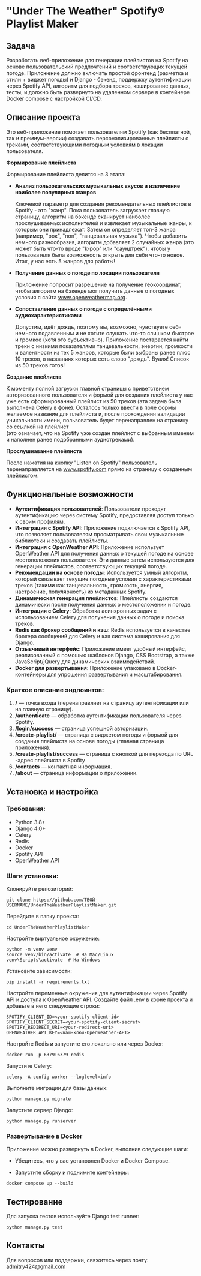 # "Under The Weather" Spotify® Playlist Maker

## Задача ##
Разработать веб-приложение для генерации плейлистов на Spotify на основе пользовательский предпочтений и соответствующих текущей погоде. 
Приложение должно включать простой фронтенд (разметка и стили + виджет погоды) и Django - бэкенд, 
поддержку аутентификации через Spotify API, алгоритм для подбора треков, кэширование данных, тесты, и должно быть развернуто на удаленном сервере в контейнере Docker compose с настройкой CI/CD.
## Описание проекта
Это веб-приложение помогает пользователям Spotify (как бесплатной, так и премиум-версии) создавать персонализированные плейлисты с треками, соответствующими погодным условиям в локации пользователя.

**Формирование плейлиста**

Формирование плейлиста делится на 3 этапа:
- **Анализ пользовательских музыкальных вкусов и извлечение наиболее популярных жанров**
  
  Ключевой параметр для создания рекомендательных плейлистов в Spotify - это "жанр".
Пока пользователь загружает главную страницу, алгоритм на бэкенде сканирует наиболее прослушиваемых исполнителей и извлекает музыкальные жанры, к которым они принадлежат. Затем он определяет топ-3 жанра (например, "рок", "поп", "танцевальная музыка"). 
Чтобы добавить немного разнообразия, алгоритм добавляет 2 случайных жанра (это может быть что-то вроде "k-pop" или "саундтрек"), чтобы у пользователя была возможность открыть для себя что-то новое. Итак, у нас есть 5 жанров для работы!

- **Получение данных о погоде по локации пользователя**

  Приложение попросит разрешение на получение геокоординат, чтобы алгоритм на бэкенде мог получить данные о погодных условия с сайта www.openweathermap.org. 

- **Сопоставление данных о погоде с определёнными аудиохарактеристиками**

  Допустим, идёт дождь, поэтому вы, возможно, чувствуете себя немного подавленным и не хотите слушать что-то слишком быстрое и громкое (хотя это субъективно). 
Приложение постарается найти треки с низкими показателями танцевальности, энергии, громкости и валентности из тех 5 жанров, которые были выбраны ранее плюс 10 треков, в названиях которых есть слово "дождь". Вуаля! Список из 50 треков готов!

**Создание плейлиста**

К моменту полной загрузки главной страницы с приветствием авторизованного пользователя и формой для создания плейлиста у нас уже есть сформированный плейлист из 50 треков (эта задача была выполнена Celery в фоне).
Осталось только ввести в поле формы желаемое название для плейлиста и, после прохождения валидации уникальности имени, пользователь будет перенаправлен на страницу со ссылкой на плейлист  
(это означает, что на Spotify уже создан плейлист с выбранным именем и наполнен ранее подобранными аудиотреками).

**Прослушиавание плейлиста**

После нажатия на кнопку "Listen on Spotify" пользователь перенаправляется на www.spotify.com прямо на страницу с созданным плейлистом.

## Функциональные возможности

- **Аутентификация пользователей**: Пользователи проходят аутентификацию через систему Spotify, предоставляя доступ только к своим профилям.
- **Интеграция с Spotify API**: Приложение подключается к Spotify API, что позволяет пользователям просматривать свои музыкальные библиотеки и создавать плейлисты.
- **Интеграция с OpenWeather API**: Приложение использует OpenWeather API для получения данных о текущей погоде на основе местоположения пользователя. Эти данные затем используются для генерации плейлистов, соответствующих текущей погоде.
- **Рекомендации на основе погоды**: Используется умный алгоритм, который связывает текущие погодные условия с характеристиками треков (такими как танцевальность, громкость, энергия, настроение, популярность) из метаданных Spotify.
- **Динамическая генерация плейлистов**: Плейлисты создаются динамически после получения данных о местоположении и погоде.
- **Интеграция с Celery**: Обработка асинхронных задач с использованием Celery для получения данных о погоде и поиска треков.
- **Redis как брокер сообщений и кэш**: Redis используется в качестве брокера сообщений для Celery и как система кэширования для Django.
- **Отзывчивый интерфейс**: Приложение имеет удобный интерфейс, реализованный с помощью шаблонов Django, CSS Bootstrap, а также JavaScript/jQuery для динамических взаимодействий.
- **Docker для развертывания**: Приложение упаковано в Docker-контейнеры для упрощения развертывания и масштабирования.

### Краткое описание эндпоинтов:
1. **/** — точка входа (перенаправляет на страницу аутентификации или на главную страницу).
2. **/authenticate** — обработка аутентификации пользователя через Spotify.
3. **/login/success** — страница успешной авторизации.
4. **/create-playlist/** — страница с виджетом погоды и формой для создания плейлиста на основе погоды (главная страница приложения).
5. **/create-playlist/success** — страница с кнопкой для перехода по URL -адрес плейлиста в Spofity
6. **/contacts** — контактная информация.
7. **/about** — страница информации о приложении.

## Установка и настройка

### Требования:
- Python 3.8+
- Django 4.0+
- Celery
- Redis
- Docker
- Spotify API
- OpenWeather API

### Шаги установки:
Клонируйте репозиторий:
```
git clone https://github.com/ТВОЙ-USERNAME/UnderTheWeatherPlaylistMaker.git
```
Перейдите в папку проекта:
```
cd UnderTheWeatherPlaylistMaker
```
Настройте виртуальное окружение:

```
python -m venv venv
source venv/bin/activate  # На Mac/Linux
venv\Scripts\activate  # На Windows
```
Установите зависимости:

```
pip install -r requirements.txt
```

Настройте переменные окружения для аутентификации через Spotify API и доступа к OpenWeather API.
Создайте файл .env в корне проекта и добавьте в него следующие строки:

```
SPOTIFY_CLIENT_ID=<your-spotify-client-id>
SPOTIFY_CLIENT_SECRET=<your-spotify-client-secret>
SPOTIFY_REDIRECT_URI=<your-redirect-uri>
OPENWEATHER_API_KEY=<ваш-ключ-OpenWeather-API>
```
Настройте Redis и запустите его локально или через Docker:

```
docker run -p 6379:6379 redis
```
Запустите Celery:
```
celery -A config worker --loglevel=info
```
Выполните миграции для базы данных:

```
python manage.py migrate
```

Запустите сервер Django:

```
python manage.py runserver
```


### Развертывание в Docker ###
Приложение можно развернуть в Docker, выполнив следующие шаги:

- Убедитесь, что у вас установлен Docker и Docker Compose.

- Запустите сборку и поднимите контейнеры:
```
docker compose up --build
```

## Тестирование ##
Для запуска тестов используйте Django test runner:

```
python manage.py test
```
## Контакты ##
Для вопросов или поддержки, свяжитесь через почту: admitry424@gmail.com

